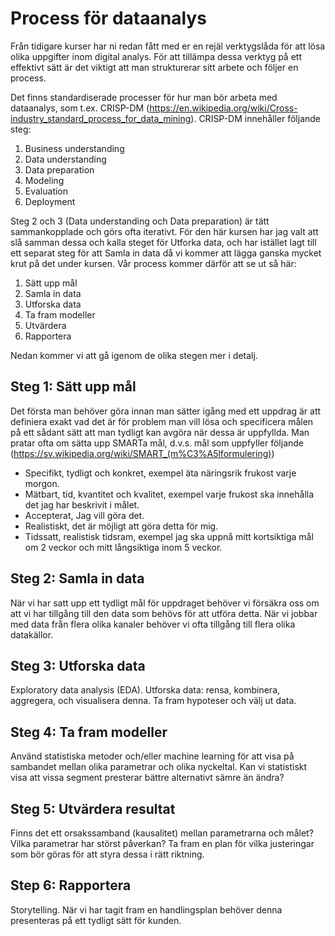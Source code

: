 # Process för dataanalys

Från tidigare kurser har ni redan fått med er en rejäl verktygslåda för att lösa olika uppgifter inom digital analys. För att tillämpa dessa verktyg på ett effektivt sätt är det viktigt att man strukturerar sitt arbete och följer en process.

Det finns standardiserade processer för hur man bör arbeta med dataanalys, som t.ex. CRISP-DM (https://en.wikipedia.org/wiki/Cross-industry_standard_process_for_data_mining). CRISP-DM innehåller följande steg:

1. Business understanding
2. Data understanding
3. Data preparation
4. Modeling
5. Evaluation
6. Deployment

Steg 2 och 3 (Data understanding och Data preparation) är tätt sammankopplade och görs ofta iterativt. För den här kursen har jag valt att slå samman dessa och kalla steget för Utforka data, och har istället lagt till ett separat steg för att Samla in data då vi kommer att lägga ganska mycket krut på det under kursen. Vår process kommer därför att se ut så här: 

1. Sätt upp mål
2. Samla in data
3. Utforska data
4. Ta fram modeller
5. Utvärdera
6. Rapportera

Nedan kommer vi att gå igenom de olika stegen mer i detalj.


## Steg 1: Sätt upp mål

Det första man behöver göra innan man sätter igång med ett uppdrag är att definiera exakt vad det är för problem man vill lösa och specificera målen på ett sådant sätt att man tydligt kan avgöra när dessa är uppfyllda. Man pratar ofta om sätta upp SMARTa mål, d.v.s. mål som uppfyller följande (https://sv.wikipedia.org/wiki/SMART_(m%C3%A5lformulering))

- Specifikt, tydligt och konkret, exempel äta näringsrik frukost varje morgon.
- Mätbart, tid, kvantitet och kvalitet, exempel varje frukost ska innehålla det jag har beskrivit i målet.
- Accepterat, Jag vill göra det.
- Realistiskt, det är möjligt att göra detta för mig.
- Tidssatt, realistisk tidsram, exempel jag ska uppnå mitt kortsiktiga mål om 2 veckor och mitt långsiktiga inom 5 veckor. 


## Steg 2: Samla in data

När vi har satt upp ett tydligt mål för uppdraget behöver vi försäkra oss om att vi har tillgång till den data som behövs för att utföra detta. När vi jobbar med data från flera olika kanaler behöver vi ofta tillgång till flera olika datakällor. 


## Steg 3: Utforska data

Exploratory data analysis (EDA). Utforska data: rensa, kombinera, aggregera, och visualisera denna. Ta fram hypoteser och välj ut data.


## Steg 4: Ta fram modeller

Använd statistiska metoder och/eller machine learning för att visa på sambandet mellan olika parametrar och olika nyckeltal. Kan vi statistiskt visa att vissa segment presterar bättre alternativt sämre än ändra?  
 

## Steg 5: Utvärdera resultat

Finns det ett orsakssamband (kausalitet) mellan parametrarna och målet? Vilka parametrar har störst påverkan? Ta fram en plan för vilka justeringar som bör göras för att styra dessa i rätt riktning.


## Step 6: Rapportera

Storytelling. När vi har tagit fram en handlingsplan behöver denna presenteras på ett tydligt sätt för kunden. 


